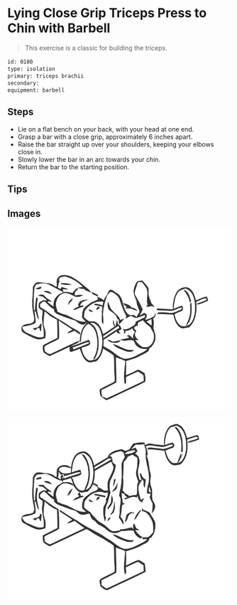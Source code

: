 # Lying Close Grip Triceps Press to Chin with Barbell
> This exercise is a classic for building the triceps.

``` 
id: 0180 
type: isolation 
primary: triceps brachii 
secondary:  
equipment: barbell 
``` 

## Steps

 - Lie on a flat bench on your back, with your head at one end.
 - Grasp a bar with a close grip, approximately 6 inches apart.
 - Raise the bar straight up over your shoulders, keeping your elbows close in.
 - Slowly lower the bar in an arc towards your chin.
 - Return the bar to the starting position.

## Tips


## Images

![](./../svg/0180-relaxation.svg)

![](./../svg/0180-tension.svg)
